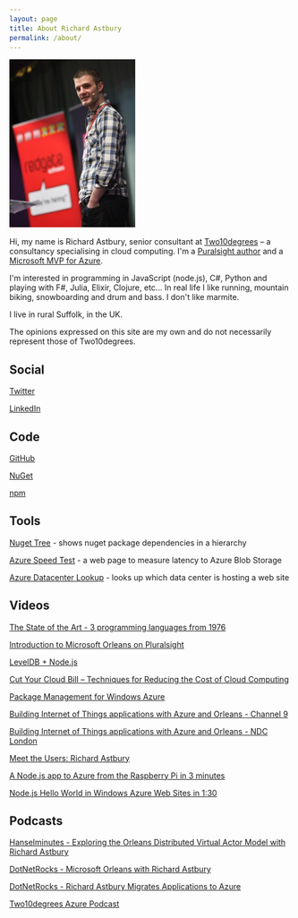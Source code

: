 ```yaml
---
layout: page
title: About Richard Astbury
permalink: /about/
---
```


![](/images/me.jpg)

Hi, my name is Richard Astbury, senior consultant at [Two10degrees](http://www.two10degrees.com) – a consultancy specialising in cloud computing. I'm a [Puralsight author](http://www.pluralsight.com/courses/microsoft-orleans-introduction) and a [Microsoft MVP for Azure](http://mvp.microsoft.com/en-us/mvp/richard%20astbury-4039939).

I'm interested in programming in JavaScript (node.js), C#, Python and playing with F#, Julia, Elixir, Clojure, etc... In real life I like running, mountain biking, snowboarding and drum and bass. I don't like marmite.

I live in rural Suffolk, in the UK.

The opinions expressed on this site are my own and do not necessarily represent those of Two10degrees.

## Social

[Twitter](https://twitter.com/richorama)

[LinkedIn](http://www.linkedin.com/profile/view?id=13912500)

## Code

[GitHub](https://github.com/richorama)

[NuGet](http://www.nuget.org/profiles/richorama/)

[npm](https://npmjs.org/~richard.astbury)

## Tools

[Nuget Tree](https://github.com/richorama/nuget-tree) - shows nuget package dependencies in a hierarchy

[Azure Speed Test](http://azurespeedtest.azurewebsites.net/) - a web page to measure latency to Azure Blob Storage

[Azure Datacenter Lookup](http://azurelookup.azurewebsites.net/) - looks up which data center is hosting a web site

## Videos

[The State of the Art - 3 programming languages from 1976](http://www.infoq.com/presentations/3-languages-future)

[Introduction to Microsoft Orleans on Pluralsight](http://www.pluralsight.com/courses/microsoft-orleans-introduction)

[LevelDB + Node.js](https://www.infoq.com/presentations/leveldb-nodejs)

[Cut Your Cloud Bill – Techniques for Reducing the Cost of Cloud Computing](http://www.infoq.com/presentations/cloud-infrastructure-cost)

[Package Management for Windows Azure](http://www.infoq.com/presentations/Package-Management-Windows-Azure)

[Building Internet of Things applications with Azure and Orleans - Channel 9](http://channel9.msdn.com/Events/cloudday/Microsoft-Cloud-Day-2014/Building-Internet-of-Things-applications-with-Azure-and-Orleans)

[Building Internet of Things applications with Azure and Orleans - NDC London](https://vimeo.com/113730934)

[Meet the Users: Richard Astbury](http://channel9.msdn.com/Events/cloudday/Microsoft-Cloud-Day-2014-Meet-the-Users/Meet-the-Users-Richard-Astbury-Azure-MVP-Sr-Consultant-Two10Degrees)

[A Node.js app to Azure from the Raspberry Pi in 3 minutes](http://www.youtube.com/watch?v=eg4DXSvl2Us)

[Node.js Hello World in Windows Azure Web Sites in 1:30](https://www.youtube.com/watch?v=UlG-mGSqkaI)

## Podcasts

[Hanselminutes - Exploring the Orleans Distributed Virtual Actor Model with Richard Astbury](http://hanselminutes.com/536/exploring-the-orleans-distributed-virtual-actor-model-with-richard-astbury)

[DotNetRocks - Microsoft Orleans with Richard Astbury](https://www.dotnetrocks.com/?show=969)

[DotNetRocks - Richard Astbury Migrates Applications to Azure](https://www.dotnetrocks.com/?show=837)

[Two10degrees Azure Podcast](http://azurecast.blogspot.co.uk/)
